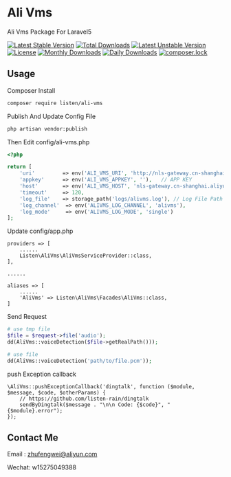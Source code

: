# Ali Vms
Ali Vms Package For Laravel5

[![Latest Stable Version](https://poser.pugx.org/listen/ali-vms/v/stable)](https://packagist.org/packages/listen/ali-vms)
[![Total Downloads](https://poser.pugx.org/listen/ali-vms/downloads)](https://packagist.org/packages/listen/ali-vms)
[![Latest Unstable Version](https://poser.pugx.org/listen/ali-vms/v/unstable)](https://packagist.org/packages/listen/ali-vms)
[![License](https://poser.pugx.org/listen/ali-vms/license)](https://packagist.org/packages/listen/ali-vms)
[![Monthly Downloads](https://poser.pugx.org/listen/ali-vms/d/monthly)](https://packagist.org/packages/listen/ali-vms)
[![Daily Downloads](https://poser.pugx.org/listen/ali-vms/d/daily)](https://packagist.org/packages/listen/ali-vms)
[![composer.lock](https://poser.pugx.org/listen/ali-vms/composerlock)](https://packagist.org/packages/listen/ali-vms)

## Usage

Composer Install

```sh
composer require listen/ali-vms
```

Publish And Update Config File

```sh
php artisan vendor:publish
```

Then Edit config/ali-vms.php

```php
<?php

return [
    'uri'         => env('ALI_VMS_URI', 'http://nls-gateway.cn-shanghai.aliyuncs.com/stream/v1/asr'),  // Request Uri
    'appkey'      => env('ALI_VMS_APPKEY', ''),   // APP KEY                                      
    'host'        => env('ALI_VMS_HOST', 'nls-gateway.cn-shanghai.aliyuncs.com'),  // Host
    'timeout'     => 120,
    'log_file'    => storage_path('logs/alivms.log'), // Log File Path
    'log_channel'  => env('ALIVMS_LOG_CHANNEL', 'alivms'),
    'log_mode'     => env('ALIVMS_LOG_MODE', 'single')
];
```

Update config/app.php
```
providers => [
    ......
    Listen\AliVms\AliVmsServiceProvider::class,
],

......

aliases => [
    ......
    'AliVms' => Listen\AliVms\Facades\AliVms::class,
] 
```

Send Request

```php
# use tmp file
$file = $request->file('audio');
dd(AliVms::voiceDetection($file->getRealPath()));

# use file 
dd(AliVms::voiceDetection('path/to/file.pcm'));
```

push Exception callback
```
\AliVms::pushExceptionCallback('dingtalk', function ($module, $message, $code, $otherParams) {
    // https://github.com/listen-rain/dingtalk
    sendByDingtalk($message . "\n\n Code: {$code}", "{$module}.error");
});
```

## Contact Me

Email : zhufengwei@aliyun.com

Wechat: w15275049388



